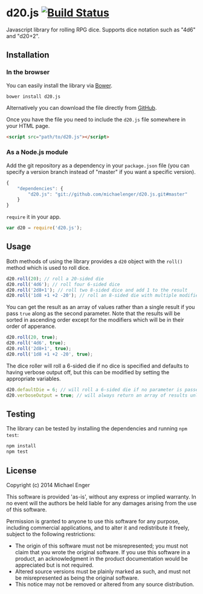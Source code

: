 # d20.js [![Build Status](https://travis-ci.org/michaelenger/d20.js.svg)](https://travis-ci.org/michaelenger/d20.js)

Javascript library for rolling RPG dice. Supports dice notation such as "4d6" and "d20+2".

## Installation

### In the browser

You can easily install the library via [Bower](http://bower.io/).

```shell
bower install d20.js
```

Alternatively you can download the file directly from [GitHub](https://github.com/michaelenger/d20.js).

Once you have the file you need to include the `d20.js` file somewhere in your HTML page.

```html
<script src="path/to/d20.js"></script>
```

### As a Node.js module

Add the git repository as a dependency in your `package.json` file (you can specify a version branch instead of "master" if you want a specific version).

```javascript
{
	"dependencies": {
		"d20.js": "git://github.com/michaelenger/d20.js.git#master"
	}
}
```

`require` it in your app.

```javascript
var d20 = require('d20.js');
```

## Usage

Both methods of using the library provides a `d20` object with the `roll()` method which is used to roll dice.

```javascript
d20.roll(20); // roll a 20-sided die
d20.roll('4d6'); // roll four 6-sided dice
d20.roll('2d8+1'); // roll two 8-sided dice and add 1 to the result
d20.roll('1d8 +1 +2 -20'); // roll an 8-sided die with multiple modifiers
```

You can get the result as an array of values rather than a single result if you pass `true` along as the second parameter. Note that the results will be sorted in ascending order except for the modifiers which will be in their order of apperance.

```javascript
d20.roll(20, true);
d20.roll('4d6', true);
d20.roll('2d8+1', true);
d20.roll('1d8 +1 +2 -20', true);
```

The dice roller will roll a 6-sided die if no dice is specified and defaults to having verbose output off, but this can be modified by setting the appropriate variables.

```javascript
d20.defaultDie = 6; // will roll a 6-sided die if no parameter is passed to roll()
d20.verboseOutput = true; // will always return an array of results unless false is passed as the second parameter
```

## Testing

The library can be tested by installing the dependencies and running `npm test`:

```bash
npm install
npm test
```

## License

Copyright (c) 2014 Michael Enger

This software is provided 'as-is', without any express or implied warranty. In no event will the authors be held liable for any damages arising from the use of this software.

Permission is granted to anyone to use this software for any purpose, including commercial applications, and to alter it and redistribute it freely, subject to the following restrictions:

 * The origin of this software must not be misrepresented; you must not claim that you wrote the original software. If you use this software in a product, an acknowledgment in the product documentation would be appreciated but is not required.
 * Altered source versions must be plainly marked as such, and must not be misrepresented as being the original software.
 * This notice may not be removed or altered from any source distribution.
